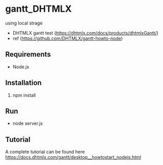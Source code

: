 # gantt_DHTMLX

using local strage

- DHTMLX gantt test (https://dhtmlx.com/docs/products/dhtmlxGantt/)
- ref (https://github.com/DHTMLX/gantt-howto-node)

## Requirements

- Node.js

## Installation

1. npm install

## Run

- node server.js

## Tutorial

A complete tutorial can be found here https://docs.dhtmlx.com/gantt/desktop__howtostart_nodejs.html
